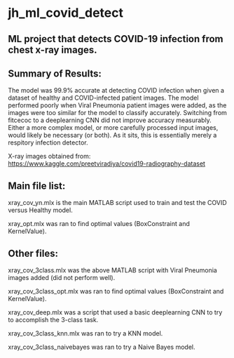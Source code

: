 # jh_ml_covid_detect
## ML project that detects COVID-19 infection from chest x-ray images.

## Summary of Results:
The model was 99.9% accurate at detecting COVID infection when given a dataset of healthy and COVID-infected patient images.
The model performed poorly when Viral Pneumonia patient images were added, as the images were too similar for the model to classify accurately.
Switching from fitcecoc to a deeplearning CNN did not improve accuracy measurably. Either a more complex model, or more carefully processed input images, would likely be necessary (or both). As it sits, this is essentially merely a respitory infection detector.

X-ray images obtained from: https://www.kaggle.com/preetviradiya/covid19-radiography-dataset

## Main file list:

xray_cov_yn.mlx is the main MATLAB script used to train and test the COVID versus Healthy model.

xray_opt.mlx was ran to find optimal values (BoxConstraint and KernelValue).

## Other files:

xray_cov_3class.mlx was the above MATLAB script with Viral Pneumonia images added (did not perform well).

xray_cov_3class_opt.mlx was ran to find optimal values (BoxConstraint and KernelValue).

xray_cov_deep.mlx was a script that used a basic deeplearning CNN to try to accomplish the 3-class task.

xray_cov_3class_knn.mlx was ran to try a KNN model.

xray_cov_3class_naivebayes was ran to try a Naive Bayes model.
